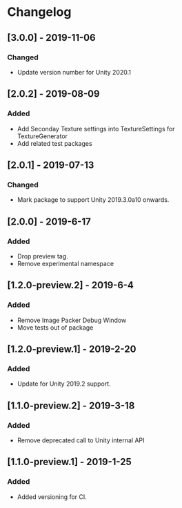 # Changelog

## [3.0.0] - 2019-11-06
### Changed
- Update version number for Unity 2020.1

## [2.0.2] - 2019-08-09
### Added
- Add Seconday Texture settings into TextureSettings for TextureGenerator
- Add related test packages

## [2.0.1] - 2019-07-13
### Changed
- Mark package to support Unity 2019.3.0a10 onwards.

## [2.0.0] - 2019-6-17
### Added
- Drop preview tag.
- Remove experimental namespace

## [1.2.0-preview.2] - 2019-6-4
### Added
- Remove Image Packer Debug Window
- Move tests out of package

## [1.2.0-preview.1] - 2019-2-20
### Added
- Update for Unity 2019.2 support.

## [1.1.0-preview.2] - 2019-3-18
### Added
- Remove deprecated call to Unity internal API

## [1.1.0-preview.1] - 2019-1-25
### Added
- Added versioning for CI.